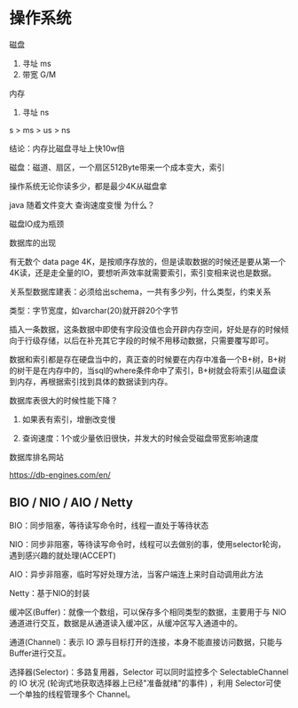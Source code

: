 # 操作系统

磁盘

1. 寻址 ms
2. 带宽 G/M

内存

1. 寻址 ns

s > ms > us > ns

结论：内存比磁盘寻址上快10w倍



磁盘：磁道、扇区，一个扇区512Byte带来一个成本变大，索引

操作系统无论你读多少，都是最少4K从磁盘拿



java 随着文件变大 查询速度变慢 为什么？

磁盘IO成为瓶颈



数据库的出现

有无数个 data page 4K，是按顺序存放的，但是读取数据的时候还是要从第一个4K读，还是走全量的IO，要想听声效率就需要索引，索引变相来说也是数据。

关系型数据库建表：必须给出schema，一共有多少列，什么类型，约束关系

类型：字节宽度，如varchar(20)就开辟20个字节

插入一条数据，这条数据中即使有字段没值也会开辟内存空间，好处是存的时候倾向于行级存储，以后在补充其它字段的时候不用移动数据，只需要覆写即可。

数据和索引都是存在硬盘当中的，真正查的时候要在内存中准备一个B+树，B+树的树干是在内存中的，当sql的where条件命中了索引，B+树就会将索引从磁盘读到内存，再根据索引找到具体的数据读到内存。



数据库表很大的时候性能下降？

1. 如果表有索引，增删改变慢

2. 查询速度：1个或少量依旧很快，并发大的时候会受磁盘带宽影响速度



数据库排名网站

https://db-engines.com/en/

## BIO / NIO / AIO / Netty

BIO：同步阻塞，等待读写命令时，线程一直处于等待状态

NIO：同步非阻塞，等待读写命令时，线程可以去做别的事，使用selector轮询，遇到感兴趣的就处理(ACCEPT)

AIO：异步非阻塞，临时写好处理方法，当客户端连上来时自动调用此方法

Netty：基于NIO的封装

缓冲区(Buffer)：就像一个数组，可以保存多个相同类型的数据，主要用于与 NIO 通道进行交互，数据是从通道读入缓冲区，从缓冲区写入通道中的。

通道(Channel)：表示 IO 源与目标打开的连接，本身不能直接访问数据，只能与Buffer进行交互。

选择器(Selector)：多路复用器，Selector 可以同时监控多个 SelectableChannel 的 IO 状况 (轮询式地获取选择器上已经"准备就绪"的事件) ，利用 Selector可使一个单独的线程管理多个 Channel。

